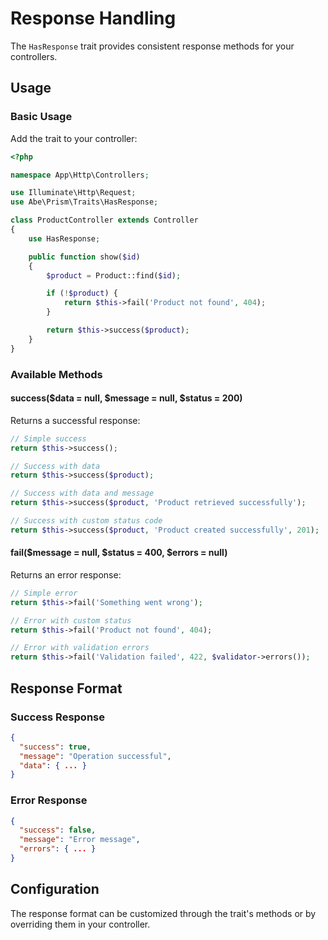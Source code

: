 # Response Handling

The `HasResponse` trait provides consistent response methods for your controllers.

## Usage

### Basic Usage

Add the trait to your controller:

```php
<?php

namespace App\Http\Controllers;

use Illuminate\Http\Request;
use Abe\Prism\Traits\HasResponse;

class ProductController extends Controller
{
    use HasResponse;

    public function show($id)
    {
        $product = Product::find($id);

        if (!$product) {
            return $this->fail('Product not found', 404);
        }

        return $this->success($product);
    }
}
```

### Available Methods

#### success($data = null, $message = null, $status = 200)

Returns a successful response:

```php
// Simple success
return $this->success();

// Success with data
return $this->success($product);

// Success with data and message
return $this->success($product, 'Product retrieved successfully');

// Success with custom status code
return $this->success($product, 'Product created successfully', 201);
```

#### fail($message = null, $status = 400, $errors = null)

Returns an error response:

```php
// Simple error
return $this->fail('Something went wrong');

// Error with custom status
return $this->fail('Product not found', 404);

// Error with validation errors
return $this->fail('Validation failed', 422, $validator->errors());
```

## Response Format

### Success Response
```json
{
  "success": true,
  "message": "Operation successful",
  "data": { ... }
}
```

### Error Response
```json
{
  "success": false,
  "message": "Error message",
  "errors": { ... }
}
```

## Configuration

The response format can be customized through the trait's methods or by overriding them in your controller.
